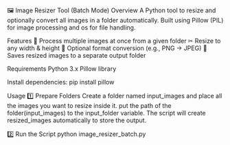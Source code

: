🖼️ Image Resizer Tool (Batch Mode)
Overview
A Python tool to resize and optionally convert all images in a folder automatically.
Built using Pillow (PIL) for image processing and os for file handling.

Features
📂 Process multiple images at once from a given folder
✂ Resize to any width & height
🔄 Optional format conversion (e.g., PNG → JPEG)
💾 Saves resized images to a separate output folder

Requirements
Python 3.x
Pillow library

Install dependencies:
pip install pillow

Usage
1️⃣ Prepare Folders
Create a folder named input_images and place all the images you want to resize inside it.
put the path of the folder(input_images) to the input_folder variable.
The script will create resized_images automatically to store the output.

2️⃣ Run the Script
python image_resizer_batch.py
